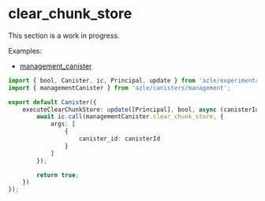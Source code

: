 # clear_chunk_store

This section is a work in progress.

Examples:

-   [management_canister](https://github.com/demergent-labs/azle/tree/main/examples/management_canister)

```typescript
import { bool, Canister, ic, Principal, update } from 'azle/experimental';
import { managementCanister } from 'azle/canisters/management';

export default Canister({
    executeClearChunkStore: update([Principal], bool, async (canisterId) => {
        await ic.call(managementCanister.clear_chunk_store, {
            args: [
                {
                    canister_id: canisterId
                }
            ]
        });

        return true;
    })
});
```
